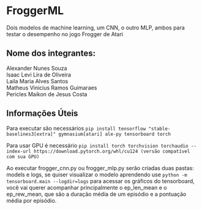 # FroggerML
Dois modelos de machine learning, um CNN, o outro MLP, ambos para testar o desempenho no jogo Frogger de Atari

## Nome dos integrantes:
Alexander Nunes Souza  
Isaac Levi Lira de Oliveira  
Laila Maria Alves Santos  
Matheus Vinicius Ramos Guimaraes  
Pericles Maikon de Jesus Costa  

## Informações Úteis
Para executar são necessários `pip install tensorflow "stable-baselines3[extra]" gymnasium[atari] ale-py tensorboard torch`

Para usar GPU é necessário  `pip install torch torchvision torchaudio --index-url https://download.pytorch.org/whl/cu124 (versão compatível com sua GPU)`

Ao executar frogger_cnn.py ou frogger_mlp.py serão criadas duas pastas: models e logs, se quiser visualizar o modelo aprendendo use `python -m tensorboard.main --logdir=logs` para acessar os gráficos do tensorboard, você vai querer acompanhar principalmente o ep_len_mean e o ep_rew_mean, que são a duração média de um episódio e a pontuação média por episódio.


